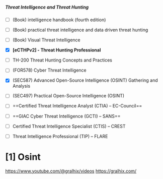 ##### Threat Intelligence and Threat Hunting

- [ ] (Book) intelligence handbook (fourth edition) 
- [ ] (Book) practical threat intelligence and data driven threat hunting 
- [ ] (Book) Visual Threat Intelligence 
- [x] **[eCTHPv2] - Threat Hunting Professional**
- [ ] TH-200 Threat Hunting Concepts and Practices
- [ ] (FOR578) Cyber Threat Intelligence
- [x] (SEC587) Advanced Open-Source Intelligence (OSINT) Gathering and Analysis
- [ ] (SEC497) Practical Open-Source Intelligence (OSINT)

- [ ] ==Certified Threat Intelligence Analyst (CTIA) – EC-Council==
- [ ] ==GIAC Cyber Threat Intelligence (GCTI)  – SANS==
- [ ] Certified Threat Intelligence Specialist (CTIS) – CREST
- [ ] Threat Intelligence Professional (TIP) – FLARE




# [1] Osint
https://www.youtube.com/@gralhix/videos
https://gralhix.com/
